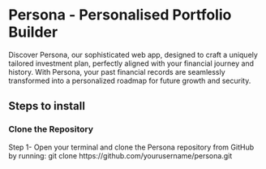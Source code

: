<h1>
    Persona - Personalised Portfolio Builder
</h1>
<p>Discover Persona, our sophisticated web app, designed to craft a uniquely tailored investment plan, perfectly aligned with your financial journey and history. With Persona, your past financial records are seamlessly transformed into a personalized roadmap for future growth and security.</p>
<h2>Steps to install</h2>
<h3>Clone the Repository</h3>
Step 1- Open your terminal and clone the Persona repository from GitHub by running:
        git clone https://github.com/yourusername/persona.git


